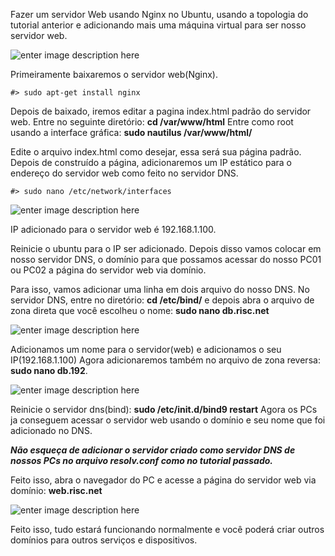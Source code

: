 Fazer um servidor Web usando Nginx no Ubuntu, usando a topologia do tutorial anterior e adicionando mais uma máquina virtual para ser nosso servidor web.

![enter image description here](https://uploaddeimagens.com.br/images/001/264/201/original/ServerWEB.png?1516904426)

Primeiramente baixaremos o servidor web(Nginx).

	#> sudo apt-get install nginx

Depois de baixado, iremos editar a pagina index.html padrão do servidor web. Entre no seguinte diretório: **cd /var/www/html**
Entre como root usando a interface gráfica: **sudo nautilus /var/www/html/**

Edite o arquivo index.html como desejar, essa será sua página padrão.
Depois de construído a página, adicionaremos um IP estático para o endereço do servidor web como feito no servidor DNS.
	
	#> sudo nano /etc/network/interfaces

![enter image description here](https://uploaddeimagens.com.br/images/001/264/235/original/IpWeb.png?1516906938)

IP adicionado para o servidor web é 192.168.1.100.

Reinicie o ubuntu para o IP ser adicionado.
Depois disso vamos colocar em nosso servidor DNS, o domínio para que possamos acessar do nosso PC01 ou PC02 a página do servidor web via domínio.

Para isso, vamos adicionar uma linha em dois arquivo do nosso DNS.
No servidor DNS, entre no diretório: **cd /etc/bind/**  e depois abra o arquivo de zona direta que você escolheu o nome: **sudo nano db.risc.net**

![enter image description here](https://uploaddeimagens.com.br/images/001/264/284/original/web-IP1.png?1516908002)

Adicionamos um nome para o servidor(web) e adicionamos o seu IP(192.168.1.100)
Agora adicionaremos também no arquivo de zona reversa: **sudo nano db.192**.

![enter image description here](https://uploaddeimagens.com.br/images/001/264/301/original/web-IP2Reverse.png?1516908416)

Reinicie o servidor dns(bind): **sudo /etc/init.d/bind9 restart**
Agora os PCs ja conseguem acessar o servidor web usando o domínio e seu nome que foi adicionado no DNS.

***Não esqueça de adicionar o servidor criado como servidor DNS de nossos PCs no arquivo resolv.conf como no tutorial passado.***

Feito isso, abra o navegador do PC e acesse a página do servidor web via domínio:
**web.risc.net**

![enter image description here](https://uploaddeimagens.com.br/images/001/264/352/original/paginaWEb.png?1516909959)

Feito isso, tudo estará funcionando normalmente e você poderá criar outros domínios para outros serviços e dispositivos.
